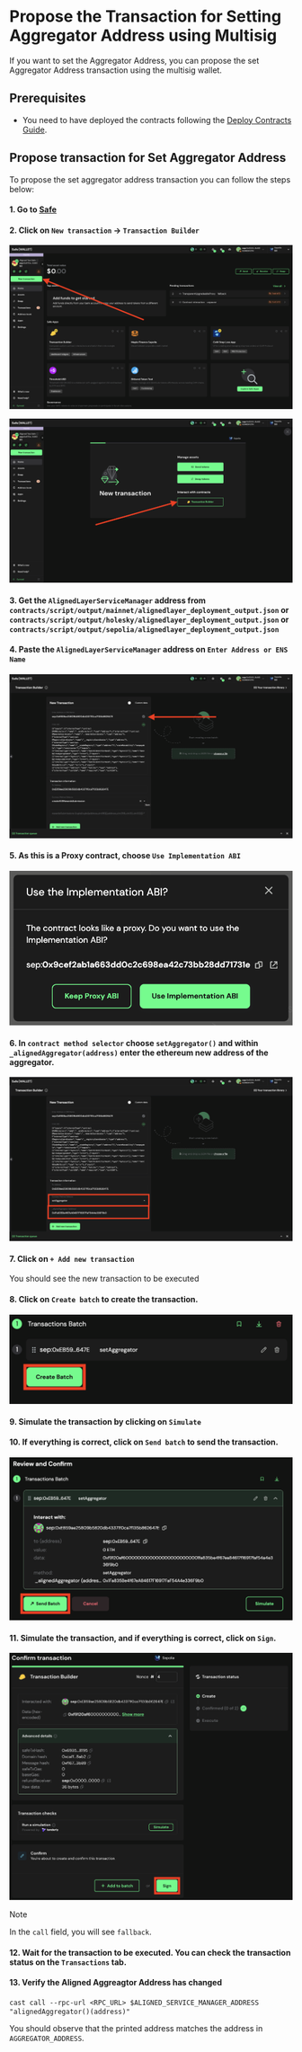 # Propose the Transaction for Setting Aggregator Address using Multisig

If you want to set the Aggregator Address, you can propose the set Aggregator Address transaction using the multisig wallet.

## Prerequisites

- You need to have deployed the contracts following the [Deploy Contracts Guide](./2_deploy_contracts.md).

## Propose transaction for Set Aggregator Address

To propose the set aggregator address transaction you can follow the steps below:

#### 1. Go to [Safe](https://app.safe.global/home)

#### 2. Click on `New transaction` -> `Transaction Builder`

   ![New transaction](./images/7_b_1_set_aggregator_address_1.png)

   ![Transaction Builder](./images/7_b_1_set_aggregator_address_2.png)

#### 3. Get the `AlignedLayerServiceManager` address from ```contracts/script/output/mainnet/alignedlayer_deployment_output.json``` or ```contracts/script/output/holesky/alignedlayer_deployment_output.json``` or ```contracts/script/output/sepolia/alignedlayer_deployment_output.json```

#### 4. Paste the `AlignedLayerServiceManager` address on `Enter Address or ENS Name`

   ![Enter Address](./images/7_b_1_set_aggregator_address_3.png)

#### 5. As this is a Proxy contract, choose `Use Implementation ABI`

   ![Use Implementation ABI](./images/7_b_1_set_aggregator_address_4.png)

#### 6. In `contract method selector` choose `setAggregator()` and within `_alignedAggregator(address)` enter the ethereum new address of the aggregator.

   ![Choose set_aggregator](./images/7_b_1_set_aggregator_address_5.png)

#### 7. Click on `+ Add new transaction`

   You should see the new transaction to be executed

#### 8. Click on `Create batch` to create the transaction.

   ![create batch](./images/7_b_1_set_aggregator_address_6.png)

#### 9. Simulate the transaction by clicking on `Simulate`

#### 10. If everything is correct, click on `Send batch` to send the transaction.
   
   ![Send batch](./images/7_b_1_set_aggregator_address_7.png)

#### 11. Simulate the transaction, and if everything is correct, click on `Sign`.

   ![Send batch](./images/7_b_1_set_aggregator_address_8.png)

> [!NOTE]
> In the `call` field, you will see `fallback`.
#### 12. Wait for the transaction to be executed. You can check the transaction status on the `Transactions` tab.

#### 13. Verify the Aligned Aggreagtor Address has changed
```
cast call --rpc-url <RPC_URL> $ALIGNED_SERVICE_MANAGER_ADDRESS "alignedAggregator()(address)" 
```

You should observe that the printed address matches the address in `AGGREGATOR_ADDRESS`.
